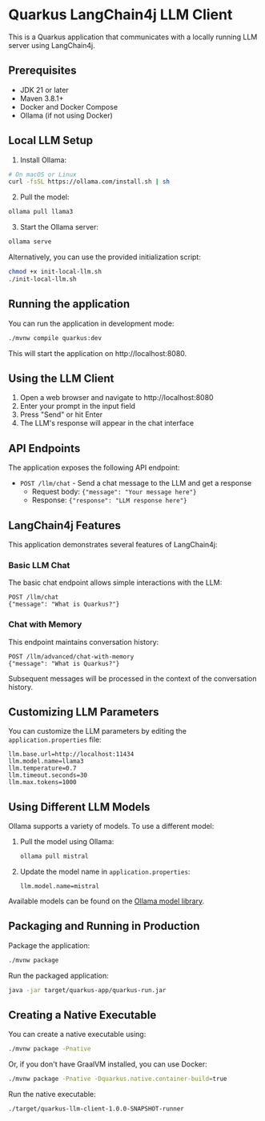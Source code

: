 # Quarkus LangChain4j LLM Client

This is a Quarkus application that communicates with a locally running LLM server using LangChain4j.

## Prerequisites

- JDK 21 or later
- Maven 3.8.1+
- Docker and Docker Compose
- Ollama (if not using Docker)

## Local LLM Setup

1. Install Ollama:
```bash
# On macOS or Linux
curl -fsSL https://ollama.com/install.sh | sh
```

2. Pull the model:
```bash
ollama pull llama3
```

3. Start the Ollama server:
```bash
ollama serve
```

Alternatively, you can use the provided initialization script:

```bash
chmod +x init-local-llm.sh
./init-local-llm.sh
```

## Running the application

You can run the application in development mode:

```bash
./mvnw compile quarkus:dev
```

This will start the application on http://localhost:8080.

## Using the LLM Client

1. Open a web browser and navigate to http://localhost:8080
2. Enter your prompt in the input field
3. Press "Send" or hit Enter
4. The LLM's response will appear in the chat interface

## API Endpoints

The application exposes the following API endpoint:

- `POST /llm/chat` - Send a chat message to the LLM and get a response
    - Request body: `{"message": "Your message here"}`
    - Response: `{"response": "LLM response here"}`

## LangChain4j Features

This application demonstrates several features of LangChain4j:

### Basic LLM Chat

The basic chat endpoint allows simple interactions with the LLM:

```
POST /llm/chat
{"message": "What is Quarkus?"}
```

### Chat with Memory

This endpoint maintains conversation history:

```
POST /llm/advanced/chat-with-memory
{"message": "What is Quarkus?"}
```

Subsequent messages will be processed in the context of the conversation history.

## Customizing LLM Parameters

You can customize the LLM parameters by editing the `application.properties` file:

```
llm.base.url=http://localhost:11434
llm.model.name=llama3
llm.temperature=0.7
llm.timeout.seconds=30
llm.max.tokens=1000
```

## Using Different LLM Models

Ollama supports a variety of models. To use a different model:

1. Pull the model using Ollama:
   ```bash
   ollama pull mistral
   ```

2. Update the model name in `application.properties`:
   ```
   llm.model.name=mistral
   ```

Available models can be found on the [Ollama model library](https://ollama.com/library).

## Packaging and Running in Production

Package the application:

```bash
./mvnw package
```

Run the packaged application:

```bash
java -jar target/quarkus-app/quarkus-run.jar
```

## Creating a Native Executable

You can create a native executable using:

```bash
./mvnw package -Pnative
```

Or, if you don't have GraalVM installed, you can use Docker:

```bash
./mvnw package -Pnative -Dquarkus.native.container-build=true
```

Run the native executable:

```bash
./target/quarkus-llm-client-1.0.0-SNAPSHOT-runner
```